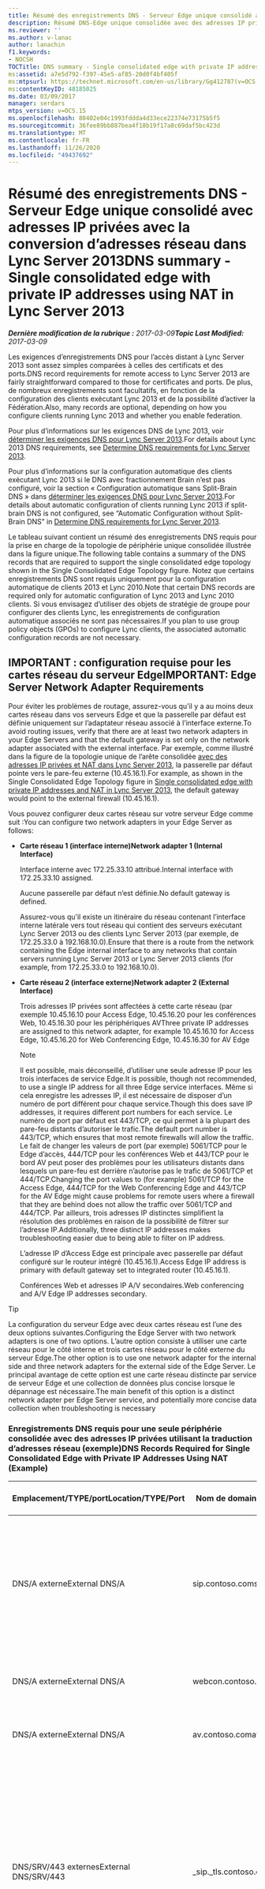 ```yaml
---
title: Résumé des enregistrements DNS - Serveur Edge unique consolidé avec adresses IP privées avec la conversion d’adresses réseau
description: Résumé DNS-Edge unique consolidée avec des adresses IP privées utilisant tar.
ms.reviewer: ''
ms.author: v-lanac
author: lanachin
f1.keywords:
- NOCSH
TOCTitle: DNS summary - Single consolidated edge with private IP addresses using NAT
ms:assetid: a7e5d792-f397-45e5-af85-20d0f4bf405f
ms:mtpsurl: https://technet.microsoft.com/en-us/library/Gg412787(v=OCS.15)
ms:contentKeyID: 48185025
ms.date: 03/09/2017
manager: serdars
mtps_version: v=OCS.15
ms.openlocfilehash: 80402e04c1993fddda4d33ece22374e73175b5f5
ms.sourcegitcommit: 36fee89bb887bea4f18b19f17a8c69daf5bc423d
ms.translationtype: MT
ms.contentlocale: fr-FR
ms.lasthandoff: 11/26/2020
ms.locfileid: "49437692"
---
```

# <a name="dns-summary---single-consolidated-edge-with-private-ip-addresses-using-nat-in-lync-server-2013"></a><span data-ttu-id="fe2cc-103">Résumé des enregistrements DNS - Serveur Edge unique consolidé avec adresses IP privées avec la conversion d’adresses réseau dans Lync Server 2013</span><span class="sxs-lookup"><span data-stu-id="fe2cc-103">DNS summary - Single consolidated edge with private IP addresses using NAT in Lync Server 2013</span></span>

<div data-xmlns="http://www.w3.org/1999/xhtml">

<div class="topic" data-xmlns="http://www.w3.org/1999/xhtml" data-msxsl="urn:schemas-microsoft-com:xslt" data-cs="https://msdn.microsoft.com/">

<div data-asp="https://msdn2.microsoft.com/asp">



</div>

<div id="mainSection">

<div id="mainBody"><span data-ttu-id="fe2cc-104">

<span> </span></span><span class="sxs-lookup"><span data-stu-id="fe2cc-104">

<span> </span></span></span>

<span data-ttu-id="fe2cc-105">_**Dernière modification de la rubrique :** 2017-03-09_</span><span class="sxs-lookup"><span data-stu-id="fe2cc-105">_**Topic Last Modified:** 2017-03-09_</span></span>

<span data-ttu-id="fe2cc-106">Les exigences d’enregistrements DNS pour l’accès distant à Lync Server 2013 sont assez simples comparées à celles des certificats et des ports.</span><span class="sxs-lookup"><span data-stu-id="fe2cc-106">DNS record requirements for remote access to Lync Server 2013 are fairly straightforward compared to those for certificates and ports.</span></span> <span data-ttu-id="fe2cc-107">De plus, de nombreux enregistrements sont facultatifs, en fonction de la configuration des clients exécutant Lync 2013 et de la possibilité d’activer la Fédération.</span><span class="sxs-lookup"><span data-stu-id="fe2cc-107">Also, many records are optional, depending on how you configure clients running Lync 2013 and whether you enable federation.</span></span>

<span data-ttu-id="fe2cc-108">Pour plus d’informations sur les exigences DNS de Lync 2013, voir [déterminer les exigences DNS pour Lync Server 2013](lync-server-2013-determine-dns-requirements.md).</span><span class="sxs-lookup"><span data-stu-id="fe2cc-108">For details about Lync 2013 DNS requirements, see [Determine DNS requirements for Lync Server 2013](lync-server-2013-determine-dns-requirements.md).</span></span>

<span data-ttu-id="fe2cc-109">Pour plus d’informations sur la configuration automatique des clients exécutant Lync 2013 si le DNS avec fractionnement Brain n’est pas configuré, voir la section « Configuration automatique sans Split-Brain DNS » dans [déterminer les exigences DNS pour Lync Server 2013](lync-server-2013-determine-dns-requirements.md).</span><span class="sxs-lookup"><span data-stu-id="fe2cc-109">For details about automatic configuration of clients running Lync 2013 if split-brain DNS is not configured, see “Automatic Configuration without Split-Brain DNS” in [Determine DNS requirements for Lync Server 2013](lync-server-2013-determine-dns-requirements.md).</span></span>

<span data-ttu-id="fe2cc-110">Le tableau suivant contient un résumé des enregistrements DNS requis pour la prise en charge de la topologie de périphérie unique consolidée illustrée dans la figure unique.</span><span class="sxs-lookup"><span data-stu-id="fe2cc-110">The following table contains a summary of the DNS records that are required to support the single consolidated edge topology shown in the Single Consolidated Edge Topology figure.</span></span> <span data-ttu-id="fe2cc-111">Notez que certains enregistrements DNS sont requis uniquement pour la configuration automatique de clients 2013 et Lync 2010.</span><span class="sxs-lookup"><span data-stu-id="fe2cc-111">Note that certain DNS records are required only for automatic configuration of Lync 2013 and Lync 2010 clients.</span></span> <span data-ttu-id="fe2cc-112">Si vous envisagez d’utiliser des objets de stratégie de groupe pour configurer des clients Lync, les enregistrements de configuration automatique associés ne sont pas nécessaires.</span><span class="sxs-lookup"><span data-stu-id="fe2cc-112">If you plan to use group policy objects (GPOs) to configure Lync clients, the associated automatic configuration records are not necessary.</span></span>

<div>

## <a name="important-edge-server-network-adapter-requirements"></a><span data-ttu-id="fe2cc-113">IMPORTANT : configuration requise pour les cartes réseau du serveur Edge</span><span class="sxs-lookup"><span data-stu-id="fe2cc-113">IMPORTANT: Edge Server Network Adapter Requirements</span></span>

<span data-ttu-id="fe2cc-114">Pour éviter les problèmes de routage, assurez-vous qu’il y a au moins deux cartes réseau dans vos serveurs Edge et que la passerelle par défaut est définie uniquement sur l’adaptateur réseau associé à l’interface externe.</span><span class="sxs-lookup"><span data-stu-id="fe2cc-114">To avoid routing issues, verify that there are at least two network adapters in your Edge Servers and that the default gateway is set only on the network adapter associated with the external interface.</span></span> <span data-ttu-id="fe2cc-115">Par exemple, comme illustré dans la figure de la topologie unique de l’arête consolidée [avec des adresses IP privées et NAT dans Lync Server 2013](lync-server-2013-single-consolidated-edge-with-private-ip-addresses-and-nat.md), la passerelle par défaut pointe vers le pare-feu externe (10.45.16.1).</span><span class="sxs-lookup"><span data-stu-id="fe2cc-115">For example, as shown in the Single Consolidated Edge Topology figure in [Single consolidated edge with private IP addresses and NAT in Lync Server 2013](lync-server-2013-single-consolidated-edge-with-private-ip-addresses-and-nat.md), the default gateway would point to the external firewall (10.45.16.1).</span></span>

<span data-ttu-id="fe2cc-116">Vous pouvez configurer deux cartes réseau sur votre serveur Edge comme suit :</span><span class="sxs-lookup"><span data-stu-id="fe2cc-116">You can configure two network adapters in your Edge Server as follows:</span></span>

  - <span data-ttu-id="fe2cc-117">**Carte réseau 1 (interface interne)**</span><span class="sxs-lookup"><span data-stu-id="fe2cc-117">**Network adapter 1 (Internal Interface)**</span></span>
    
    <span data-ttu-id="fe2cc-118">Interface interne avec 172.25.33.10 attribué.</span><span class="sxs-lookup"><span data-stu-id="fe2cc-118">Internal interface with 172.25.33.10 assigned.</span></span>
    
    <span data-ttu-id="fe2cc-119">Aucune passerelle par défaut n’est définie.</span><span class="sxs-lookup"><span data-stu-id="fe2cc-119">No default gateway is defined.</span></span>
    
    <span data-ttu-id="fe2cc-120">Assurez-vous qu’il existe un itinéraire du réseau contenant l’interface interne latérale vers tout réseau qui contient des serveurs exécutant Lync Server 2013 ou des clients Lync Server 2013 (par exemple, de 172.25.33.0 à 192.168.10.0).</span><span class="sxs-lookup"><span data-stu-id="fe2cc-120">Ensure that there is a route from the network containing the Edge internal interface to any networks that contain servers running Lync Server 2013 or Lync Server 2013 clients (for example, from 172.25.33.0 to 192.168.10.0).</span></span>

  - <span data-ttu-id="fe2cc-121">**Carte réseau 2 (interface externe)**</span><span class="sxs-lookup"><span data-stu-id="fe2cc-121">**Network adapter 2 (External Interface)**</span></span>
    
    <span data-ttu-id="fe2cc-122">Trois adresses IP privées sont affectées à cette carte réseau (par exemple 10.45.16.10 pour Access Edge, 10.45.16.20 pour les conférences Web, 10.45.16.30 pour les périphériques AV</span><span class="sxs-lookup"><span data-stu-id="fe2cc-122">Three private IP addresses are assigned to this network adapter, for example 10.45.16.10 for Access Edge, 10.45.16.20 for Web Conferencing Edge, 10.45.16.30 for AV Edge</span></span>
    
    <div>
    

    > [!NOTE]
    > <span data-ttu-id="fe2cc-123">Il est possible, mais déconseillé, d’utiliser une seule adresse IP pour les trois interfaces de service Edge.</span><span class="sxs-lookup"><span data-stu-id="fe2cc-123">It is possible, though not recommended, to use a single IP address for all three Edge service interfaces.</span></span> <span data-ttu-id="fe2cc-124">Même si cela enregistre les adresses IP, il est nécessaire de disposer d’un numéro de port différent pour chaque service.</span><span class="sxs-lookup"><span data-stu-id="fe2cc-124">Though this does save IP addresses, it requires different port numbers for each service.</span></span> <span data-ttu-id="fe2cc-125">Le numéro de port par défaut est 443/TCP, ce qui permet à la plupart des pare-feu distants d’autoriser le trafic.</span><span class="sxs-lookup"><span data-stu-id="fe2cc-125">The default port number is 443/TCP, which ensures that most remote firewalls will allow the traffic.</span></span> <span data-ttu-id="fe2cc-126">Le fait de changer les valeurs de port (par exemple) 5061/TCP pour le Edge d’accès, 444/TCP pour les conférences Web et 443/TCP pour le bord AV peut poser des problèmes pour les utilisateurs distants dans lesquels un pare-feu est derrière n’autorise pas le trafic de 5061/TCP et 444/TCP.</span><span class="sxs-lookup"><span data-stu-id="fe2cc-126">Changing the port values to (for example) 5061/TCP for the Access Edge, 444/TCP for the Web Conferencing Edge and 443/TCP for the AV Edge might cause problems for remote users where a firewall that they are behind does not allow the traffic over 5061/TCP and 444/TCP.</span></span> <span data-ttu-id="fe2cc-127">Par ailleurs, trois adresses IP distinctes simplifient la résolution des problèmes en raison de la possibilité de filtrer sur l’adresse IP.</span><span class="sxs-lookup"><span data-stu-id="fe2cc-127">Additionally, three distinct IP addresses makes troubleshooting easier due to being able to filter on IP address.</span></span>

    
    </div>
    
    <span data-ttu-id="fe2cc-128">L’adresse IP d’Access Edge est principale avec passerelle par défaut configuré sur le routeur intégré (10.45.16.1).</span><span class="sxs-lookup"><span data-stu-id="fe2cc-128">Access Edge IP address is primary with default gateway set to integrated router (10.45.16.1).</span></span>
    
    <span data-ttu-id="fe2cc-129">Conférences Web et adresses IP A/V secondaires.</span><span class="sxs-lookup"><span data-stu-id="fe2cc-129">Web conferencing and A/V Edge IP addresses secondary.</span></span>

<div>


> [!TIP]
> <span data-ttu-id="fe2cc-130">La configuration du serveur Edge avec deux cartes réseau est l’une des deux options suivantes.</span><span class="sxs-lookup"><span data-stu-id="fe2cc-130">Configuring the Edge Server with two network adapters is one of two options.</span></span> <span data-ttu-id="fe2cc-131">L’autre option consiste à utiliser une carte réseau pour le côté interne et trois cartes réseau pour le côté externe du serveur Edge.</span><span class="sxs-lookup"><span data-stu-id="fe2cc-131">The other option is to use one network adapter for the internal side and three network adapters for the external side of the Edge Server.</span></span> <span data-ttu-id="fe2cc-132">Le principal avantage de cette option est une carte réseau distincte par service de serveur Edge et une collection de données plus concise lorsque le dépannage est nécessaire.</span><span class="sxs-lookup"><span data-stu-id="fe2cc-132">The main benefit of this option is a distinct network adapter per Edge Server service, and potentially more concise data collection when troubleshooting is necessary</span></span>



</div>

### <a name="dns-records-required-for-single-consolidated-edge-with-private-ip-addresses-using-nat-example"></a><span data-ttu-id="fe2cc-133">Enregistrements DNS requis pour une seule périphérie consolidée avec des adresses IP privées utilisant la traduction d’adresses réseau (exemple)</span><span class="sxs-lookup"><span data-stu-id="fe2cc-133">DNS Records Required for Single Consolidated Edge with Private IP Addresses Using NAT (Example)</span></span>

<table>
<colgroup>
<col style="width: 25%" />
<col style="width: 25%" />
<col style="width: 25%" />
<col style="width: 25%" />
</colgroup>
<thead>
<tr class="header">
<th><span data-ttu-id="fe2cc-134">Emplacement/TYPE/port</span><span class="sxs-lookup"><span data-stu-id="fe2cc-134">Location/TYPE/Port</span></span></th>
<th><span data-ttu-id="fe2cc-135">Nom de domaine complet/enregistrement DNS</span><span class="sxs-lookup"><span data-stu-id="fe2cc-135">FQDN/DNS Record</span></span></th>
<th><span data-ttu-id="fe2cc-136">IP address/FQDN</span><span class="sxs-lookup"><span data-stu-id="fe2cc-136">IP Address/FQDN</span></span></th>
<th><span data-ttu-id="fe2cc-137">Cartes sur/Commentaires</span><span class="sxs-lookup"><span data-stu-id="fe2cc-137">Maps to/Comments</span></span></th>
</tr>
</thead>
<tbody>
<tr class="odd">
<td><p><span data-ttu-id="fe2cc-138">DNS/A externe</span><span class="sxs-lookup"><span data-stu-id="fe2cc-138">External DNS/A</span></span></p></td>
<td><p><span data-ttu-id="fe2cc-139">sip.contoso.com</span><span class="sxs-lookup"><span data-stu-id="fe2cc-139">sip.contoso.com</span></span></p></td>
<td><p><span data-ttu-id="fe2cc-140">131.107.155.10</span><span class="sxs-lookup"><span data-stu-id="fe2cc-140">131.107.155.10</span></span></p></td>
<td><p><span data-ttu-id="fe2cc-141">Accès à l’interface externe d’Access Edge (contoso) si nécessaire pour tous les domaines SIP pour lesquels Lync a activé les utilisateurs</span><span class="sxs-lookup"><span data-stu-id="fe2cc-141">Access Edge external interface (Contoso)Repeat as necessary for all SIP domains with Lync enabled users</span></span></p></td>
</tr>
<tr class="even">
<td><p><span data-ttu-id="fe2cc-142">DNS/A externe</span><span class="sxs-lookup"><span data-stu-id="fe2cc-142">External DNS/A</span></span></p></td>
<td><p><span data-ttu-id="fe2cc-143">webcon.contoso.com</span><span class="sxs-lookup"><span data-stu-id="fe2cc-143">webcon.contoso.com</span></span></p></td>
<td><p><span data-ttu-id="fe2cc-144">131.107.155.20</span><span class="sxs-lookup"><span data-stu-id="fe2cc-144">131.107.155.20</span></span></p></td>
<td><p><span data-ttu-id="fe2cc-145">Interface externe de conférence Web</span><span class="sxs-lookup"><span data-stu-id="fe2cc-145">Web Conferencing Edge external interface</span></span></p></td>
</tr>
<tr class="odd">
<td><p><span data-ttu-id="fe2cc-146">DNS/A externe</span><span class="sxs-lookup"><span data-stu-id="fe2cc-146">External DNS/A</span></span></p></td>
<td><p><span data-ttu-id="fe2cc-147">av.contoso.com</span><span class="sxs-lookup"><span data-stu-id="fe2cc-147">av.contoso.com</span></span></p></td>
<td><p><span data-ttu-id="fe2cc-148">131.107.155.30</span><span class="sxs-lookup"><span data-stu-id="fe2cc-148">131.107.155.30</span></span></p></td>
<td><p><span data-ttu-id="fe2cc-149">Interface externe A/V Edge</span><span class="sxs-lookup"><span data-stu-id="fe2cc-149">A/V Edge external interface</span></span></p></td>
</tr>
<tr class="even">
<td><p><span data-ttu-id="fe2cc-150">DNS/SRV/443 externes</span><span class="sxs-lookup"><span data-stu-id="fe2cc-150">External DNS/SRV/443</span></span></p></td>
<td><p><span data-ttu-id="fe2cc-151">_sip._tls.contoso.com</span><span class="sxs-lookup"><span data-stu-id="fe2cc-151">_sip._tls.contoso.com</span></span></p></td>
<td><p><span data-ttu-id="fe2cc-152">sip.contoso.com</span><span class="sxs-lookup"><span data-stu-id="fe2cc-152">sip.contoso.com</span></span></p></td>
<td><p><span data-ttu-id="fe2cc-153">Interface externe d’Access Edge.</span><span class="sxs-lookup"><span data-stu-id="fe2cc-153">Access Edge external interface.</span></span> <span data-ttu-id="fe2cc-154">Requis pour la configuration automatique de clients 2013 et Lync 2010 pour une utilisation externe.</span><span class="sxs-lookup"><span data-stu-id="fe2cc-154">Required for automatic configuration of Lync 2013 and Lync 2010 clients to work externally.</span></span> <span data-ttu-id="fe2cc-155">Répétez cette opération pour tous les domaines SIP pour lesquels Lync est compatible avec les utilisateurs.</span><span class="sxs-lookup"><span data-stu-id="fe2cc-155">Repeat as necessary for all SIP domains with Lync enabled users.</span></span></p></td>
</tr>
<tr class="odd">
<td><p><span data-ttu-id="fe2cc-156">DNS/SRV/5061 externes</span><span class="sxs-lookup"><span data-stu-id="fe2cc-156">External DNS/SRV/5061</span></span></p></td>
<td><p><span data-ttu-id="fe2cc-157">_sipfederationtls._tcp.contoso.com</span><span class="sxs-lookup"><span data-stu-id="fe2cc-157">_sipfederationtls._tcp.contoso.com</span></span></p></td>
<td><p><span data-ttu-id="fe2cc-158">sip.contoso.com</span><span class="sxs-lookup"><span data-stu-id="fe2cc-158">sip.contoso.com</span></span></p></td>
<td><p><span data-ttu-id="fe2cc-159">Interface externe de l’accès SIP SIP requise pour la détection automatique de DNS des partenaires fédérés connus sous le nom de « domaine SIP autorisé » (appelé Fédération avancée dans les versions précédentes). Répétez cette opération pour tous les domaines SIP pour lesquels Lync est compatible avec les utilisateurs.</span><span class="sxs-lookup"><span data-stu-id="fe2cc-159">SIP Access Edge external interface Required for automatic DNS discovery of federated partners known as “Allowed SIP Domain” (called enhanced federation in previous releases).Repeat as necessary for all SIP domains with Lync enabled users</span></span></p></td>
</tr>
<tr class="even">
<td><p><span data-ttu-id="fe2cc-160">DNS interne/A</span><span class="sxs-lookup"><span data-stu-id="fe2cc-160">Internal DNS/A</span></span></p></td>
<td><p><span data-ttu-id="fe2cc-161">lsedge.contoso.net</span><span class="sxs-lookup"><span data-stu-id="fe2cc-161">lsedge.contoso.net</span></span></p></td>
<td><p><span data-ttu-id="fe2cc-162">172.25.33.10</span><span class="sxs-lookup"><span data-stu-id="fe2cc-162">172.25.33.10</span></span></p></td>
<td><p><span data-ttu-id="fe2cc-163">Interface interne consolidée Edge</span><span class="sxs-lookup"><span data-stu-id="fe2cc-163">Consolidated Edge internal interface</span></span></p></td>
</tr>
</tbody>
</table>


<div>


> [!IMPORTANT]
> <span data-ttu-id="fe2cc-164">Les enregistrements répertoriés dans le tableau précédent sont affichés avec une extension <EM>.net</EM> ou une extension <EM>. com</EM> afin de mettre en évidence la zone dans laquelle ils doivent résider si vous n’utilisez pas le DNS fractionné-Brain.</span><span class="sxs-lookup"><span data-stu-id="fe2cc-164">The records listed in the previous table are shown with either a <EM>.net</EM> extension or a <EM>.com</EM> extension to highlight which zone they need to reside in if you are not using split-brain DNS.</span></span> <span data-ttu-id="fe2cc-165">Si vous utilisez le système DNS à Split-Brain, tous les enregistrements se trouvent dans la même zone <EM>. com</EM> , à la seule distinction qu’il s’agit de la version de zone DNS interne ou externe.</span><span class="sxs-lookup"><span data-stu-id="fe2cc-165">If you are using split-brain DNS, all records would be in the same <EM>.com</EM> zone, with the only distinction being whether they are in the internal or external DNS zone version.</span></span> <span data-ttu-id="fe2cc-166">Pour plus d’informations, consultez la section « DNS split-brain » dans <A href="lync-server-2013-determine-dns-requirements.md">déterminer les exigences DNS pour Lync Server 2013</A>.</span><span class="sxs-lookup"><span data-stu-id="fe2cc-166">For details, see “Split-Brain DNS” in <A href="lync-server-2013-determine-dns-requirements.md">Determine DNS requirements for Lync Server 2013</A>.</span></span>



</div>

</div>

<div>

## <a name="records-required-for-federation"></a><span data-ttu-id="fe2cc-167">Enregistrements requis pour la Fédération</span><span class="sxs-lookup"><span data-stu-id="fe2cc-167">Records Required for Federation</span></span>


<table>
<colgroup>
<col style="width: 25%" />
<col style="width: 25%" />
<col style="width: 25%" />
<col style="width: 25%" />
</colgroup>
<thead>
<tr class="header">
<th><span data-ttu-id="fe2cc-168">Emplacement/TYPE/port</span><span class="sxs-lookup"><span data-stu-id="fe2cc-168">Location/TYPE/Port</span></span></th>
<th><span data-ttu-id="fe2cc-169">FQDN</span><span class="sxs-lookup"><span data-stu-id="fe2cc-169">FQDN</span></span></th>
<th><span data-ttu-id="fe2cc-170">Enregistrement d’adresse IP/nom de domaine complet</span><span class="sxs-lookup"><span data-stu-id="fe2cc-170">IP address/FQDN host record</span></span></th>
<th><span data-ttu-id="fe2cc-171">Cartes sur/Commentaires</span><span class="sxs-lookup"><span data-stu-id="fe2cc-171">Maps to/Comments</span></span></th>
</tr>
</thead>
<tbody>
<tr class="odd">
<td><p><span data-ttu-id="fe2cc-172">DNS/SRV/5061 externes</span><span class="sxs-lookup"><span data-stu-id="fe2cc-172">External DNS/SRV/5061</span></span></p></td>
<td><p><span data-ttu-id="fe2cc-173">_sipfederationtls._tcp.contoso.com</span><span class="sxs-lookup"><span data-stu-id="fe2cc-173">_sipfederationtls._tcp.contoso.com</span></span></p></td>
<td><p><span data-ttu-id="fe2cc-174">sip.contoso.com</span><span class="sxs-lookup"><span data-stu-id="fe2cc-174">sip.contoso.com</span></span></p></td>
<td><p><span data-ttu-id="fe2cc-175">L’interface externe d’accès SIP SIP doit être requise pour la découverte automatique du DNS de votre Fédération par le biais d’autres partenaires de Fédération potentiels, et est désignée sous le nom de « domaines SIP autorisés » (appelé Fédération avancée dans les versions antérieures). Répétez cette opération pour tous les domaines SIP pour lesquels Lync est compatible avec les utilisateurs.</span><span class="sxs-lookup"><span data-stu-id="fe2cc-175">SIP Access Edge external interface Required for automatic DNS discovery of your federation to other potential federation partners, and is known as “Allowed SIP Domains” (called enhanced federation in previous releases).Repeat as necessary for all SIP domains with Lync enabled users</span></span></p>



> [!IMPORTANT]
> <span data-ttu-id="fe2cc-176">Cet enregistrement SRV est requis pour la mobilité et le centre de suppression des notifications de transmission</span><span class="sxs-lookup"><span data-stu-id="fe2cc-176">This SRV record is required for mobility and the push notification clearing house</span></span>

</td>
</tr>
</tbody>
</table>


</div>

<div>

## <a name="dns-summary-for-extensible-messaging-and-presence-protocol"></a><span data-ttu-id="fe2cc-177">DNS Summary pour le protocole de messagerie et de présence extensible</span><span class="sxs-lookup"><span data-stu-id="fe2cc-177">DNS Summary for Extensible Messaging and Presence Protocol</span></span>


<table>
<colgroup>
<col style="width: 25%" />
<col style="width: 25%" />
<col style="width: 25%" />
<col style="width: 25%" />
</colgroup>
<thead>
<tr class="header">
<th><span data-ttu-id="fe2cc-178">Emplacement/TYPE/port</span><span class="sxs-lookup"><span data-stu-id="fe2cc-178">Location/TYPE/Port</span></span></th>
<th><span data-ttu-id="fe2cc-179">FQDN</span><span class="sxs-lookup"><span data-stu-id="fe2cc-179">FQDN</span></span></th>
<th><span data-ttu-id="fe2cc-180">Enregistrement d’adresse IP/nom de domaine complet</span><span class="sxs-lookup"><span data-stu-id="fe2cc-180">IP address/FQDN host record</span></span></th>
<th><span data-ttu-id="fe2cc-181">Cartes sur/Commentaires</span><span class="sxs-lookup"><span data-stu-id="fe2cc-181">Maps to/Comments</span></span></th>
</tr>
</thead>
<tbody>
<tr class="odd">
<td><p><span data-ttu-id="fe2cc-182">DNS externe/SRV/5269</span><span class="sxs-lookup"><span data-stu-id="fe2cc-182">External DNS/SRV/5269</span></span></p></td>
<td><p><span data-ttu-id="fe2cc-183">_xmpp-server._tcp.contoso.com</span><span class="sxs-lookup"><span data-stu-id="fe2cc-183">_xmpp-server._tcp.contoso.com</span></span></p></td>
<td><p><span data-ttu-id="fe2cc-184">xmpp.contoso.com</span><span class="sxs-lookup"><span data-stu-id="fe2cc-184">xmpp.contoso.com</span></span></p></td>
<td><p><span data-ttu-id="fe2cc-185">Interface externe du proxy XMPP du service Edge d’accès ou du pool Edge. Répétez cette opération pour tous les domaines SIP internes avec Lync pour les utilisateurs pour lesquels le contact avec les contacts XMPP est autorisé via la configuration de la stratégie d’accès externe par le biais d’une stratégie globale, d’une stratégie de site à l’emplacement de l’utilisateur ou d’une stratégie utilisateur appliquée à l’utilisateur Lync.</span><span class="sxs-lookup"><span data-stu-id="fe2cc-185">XMPP proxy external interface on the Access Edge service or Edge pool.Repeat as necessary for all internal SIP domains with Lync enabled users where contact with XMPP contacts is allowed through the configuration of the External Access Policy through a global policy, site policy where the user is located, or user policy applied to the Lync-enabled user.</span></span> <span data-ttu-id="fe2cc-186">Un domaine XMPP autorisé doit également être configuré dans la stratégie partenaires fédérés de XMPP.</span><span class="sxs-lookup"><span data-stu-id="fe2cc-186">An allowed XMPP domain must also be configured in the XMPP Federated Partners policy.</span></span> <span data-ttu-id="fe2cc-187">Pour plus d’informations, voir rubriques supplémentaires dans la <strong>section Voir aussi</strong> .</span><span class="sxs-lookup"><span data-stu-id="fe2cc-187">See topics in <strong>See Also</strong> for additional details</span></span></p></td>
</tr>
<tr class="even">
<td><p><span data-ttu-id="fe2cc-188">DNS/A externe</span><span class="sxs-lookup"><span data-stu-id="fe2cc-188">External DNS/A</span></span></p></td>
<td><p><span data-ttu-id="fe2cc-189">xmpp.contoso.com (par exemple)</span><span class="sxs-lookup"><span data-stu-id="fe2cc-189">xmpp.contoso.com (for example)</span></span></p></td>
<td><p><span data-ttu-id="fe2cc-190">Adresse IP du service Edge d’accès sur votre serveur Edge ou pool d’hébergement de proxy XMPP</span><span class="sxs-lookup"><span data-stu-id="fe2cc-190">IP address of Access Edge service on your Edge Server or Edge pool hosting XMPP proxy</span></span></p></td>
<td><p><span data-ttu-id="fe2cc-191">Pointe vers le service Edge d’accès ou le pool Edge qui héberge le service proxy XMPP.</span><span class="sxs-lookup"><span data-stu-id="fe2cc-191">Points to the Access Edge service or Edge pool that hosts the XMPP proxy service.</span></span> <span data-ttu-id="fe2cc-192">En général, l’enregistrement SRV que vous créez pointe vers cet enregistrement hôte (A ou AAAA).</span><span class="sxs-lookup"><span data-stu-id="fe2cc-192">Typically, the SRV record that you create will point to this host (A or AAAA) record</span></span></p></td>
</tr>
</tbody>
</table><span data-ttu-id="fe2cc-193">


</div>

</div>

<span> </span>

</div>

</div>

</span><span class="sxs-lookup"><span data-stu-id="fe2cc-193">


</div>

</div>

<span> </span>

</div>

</div>

</span></span></div>

